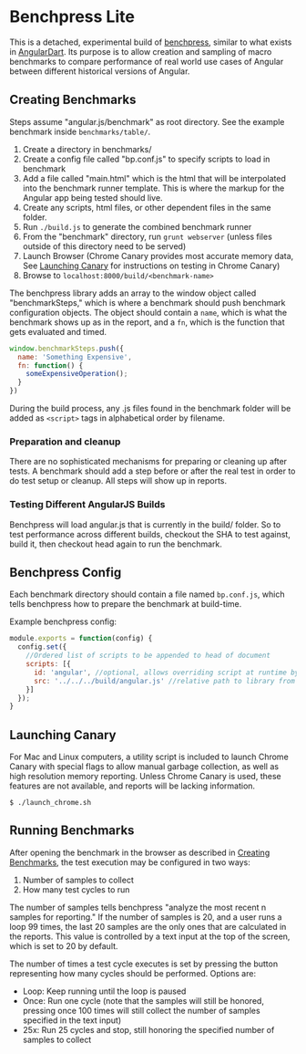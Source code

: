 
# Benchpress Lite

This is a detached, experimental build of
[benchpress](https://github.com/angular/benchpress), similar to what exists in
[AngularDart](https://github.com/angular/angular.dart). Its purpose is to allow creation and
sampling of macro benchmarks to compare performance of real world use cases of Angular
between different historical versions of Angular.

## Creating Benchmarks

Steps assume "angular.js/benchmark" as root directory.
See the example benchmark inside `benchmarks/table/`.

 1. Create a directory in benchmarks/<benchmark-name>
 1. Create a config file called "bp.conf.js" to specify scripts to load in benchmark
 1. Add a file called "main.html" which is the html that will be interpolated into the benchmark
   runner template. This is where the markup for the Angular app being tested should live.
 1. Create any scripts, html files, or other dependent files in the same folder.
 1. Run `./build.js` to generate the combined benchmark runner
 1. From the "benchmark" directory, run `grunt webserver` (unless files outside of this directory need to be served)
 1. Launch Browser (Chrome Canary provides most accurate memory data, See
    [Launching Canary](#launching-canary) for instructions on testing in Chrome
    Canary)
 1. Browse to `localhost:8000/build/<benchmark-name>`

The benchpress library adds an array to the window object called "benchmarkSteps," which is where
a benchmark should push benchmark configuration objects. The object should contain a `name`, which
is what the benchmark shows up as in the report, and a `fn`, which is the function that gets
evaluated and timed.

```javascript
window.benchmarkSteps.push({
  name: 'Something Expensive',
  fn: function() {
    someExpensiveOperation();
  }
})
```

During the build process, any .js files found in the benchmark folder will be added as `<script>`
tags in alphabetical order by filename.

### Preparation and cleanup

There are no sophisticated mechanisms for preparing or cleaning up after tests. A benchmark should
add a step before or after the real test in order to do test setup or cleanup. All steps will show
up in reports.

### Testing Different AngularJS Builds

Benchpress will load angular.js that is currently in the build/ folder. So to test performance
across different builds, checkout the SHA to test against, build it, then checkout head again to run
the benchmark.

## Benchpress Config

Each benchmark directory should contain a file named `bp.conf.js`, which tells benchpress
how to prepare the benchmark at build-time.

Example benchpress config:

```javascript
module.exports = function(config) {
  config.set({
    //Ordered list of scripts to be appended to head of document
    scripts: [{
      id: 'angular', //optional, allows overriding script at runtime by providing ?angular=/some/path,
      src: '../../../build/angular.js' //relative path to library from runtime benchmark location
    }]
  });
}
```

## Launching Canary

For Mac and Linux computers, a utility script is included to launch Chrome Canary with special
flags to allow manual garbage collection, as well as high resolution memory reporting. Unless
Chrome Canary is used, these features are not available, and reports will be lacking information.

```
$ ./launch_chrome.sh
```

## Running Benchmarks

After opening the benchmark in the browser as described in
[Creating Benchmarks](#creating-benchmarks), the test execution may be configured in two ways:

 1. Number of samples to collect
 1. How many test cycles to run

The number of samples tells benchpress "analyze the most recent n samples for reporting." If the
number of samples is 20, and a user runs a loop 99 times, the last 20 samples are the only
ones that are calculated in the reports. This value is controlled by a text input at the top of the
screen, which is set to 20 by default.

The number of times a test cycle executes is set by pressing the button representing how many
cycles should be performed. Options are:

 * Loop: Keep running until the loop is paused
 * Once: Run one cycle (note that the samples will still be honored, pressing once 100 times will
   still collect the number of samples specified in the text input)
 * 25x: Run 25 cycles and stop, still honoring the specified number of samples to collect
